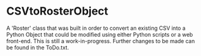 # CSVtoRosterObject
A 'Roster' class that was built in order to convert an existing CSV into a Python Object that could be modified using either Python scripts or a web front-end.
This is still a work-in-progress. Further changes to be made can be found in the ToDo.txt.